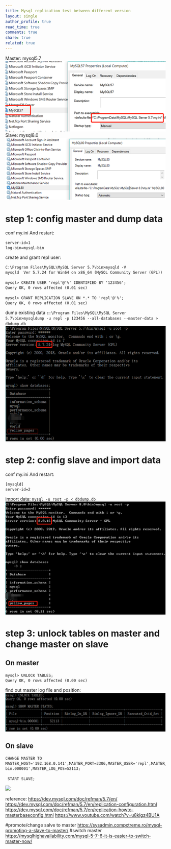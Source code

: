 ```yaml
---
title: Mysql replication test between different version
layout: single
author_profile: true
read_time: true
comments: true
share: true
related: true
---
```




Master: mysql5.7
![](/content/images/post/20190519/master1.png)
Slave: mysql8.0
![](/content/images/post/20190519/slave1.png)

# step 1: config master and dump data
conf my.ini And restart:
```
server-id=1
log-bin=mysql-bin
```
create and grant repl user:
```
C:\Program Files\MySQL\MySQL Server 5.7\bin>mysqld -V
mysqld  Ver 5.7.24 for Win64 on x86_64 (MySQL Community Server (GPL))

mysql> CREATE USER 'repl'@'%' IDENTIFIED BY '123456';
Query OK, 0 rows affected (0.01 sec)

mysql> GRANT REPLICATION SLAVE ON *.* TO 'repl'@'%';
Query OK, 0 rows affected (0.01 sec)
```
dump existing data
`c:\Program Files\MySQL\MySQL Server 5.7\bin>mysqldump -u repl -p 123456 --all-databases --master-data > dbdump.db`
![](/content/images/post/20190519/master2.png)

# step 2: config slave and import data
conf my.ini And restart:
```
[mysqld]
server-id=2
```
import data:
`mysql -u root -p < dbdump.db`
![](/content/images/post/20190519/slave2.png)

# step 3: unlock tables on master and change master on slave
## On master
```
mysql> UNLOCK TABLES;
Query OK, 0 rows affected (0.00 sec)
```
find out master log file and position:
![](/content/images/post/20190519/master3.png)

## On slave
```
CHANGE MASTER TO MASTER_HOST='192.168.0.141',MASTER_PORT=3306,MASTER_USER='repl',MASTER_PASSWORD='123456',MASTER_LOG_FILE='mysql-bin.000001',MASTER_LOG_POS=52113;

 START SLAVE;
```
![](/content/images/post/20190519/salve3.png)

reference:
https://dev.mysql.com/doc/refman/5.7/en/
https://dev.mysql.com/doc/refman/5.7/en/replication-configuration.html
https://dev.mysql.com/doc/refman/5.7/en/replication-howto-masterbaseconfig.html
https://www.youtube.com/watch?v=u8klgz4BU1A

#promote/change salve to master
https://sysadmin.compxtreme.ro/mysql-promoting-a-slave-to-master/
#switch master
https://mysqlhighavailability.com/mysql-5-7-6-it-is-easier-to-switch-master-now/


